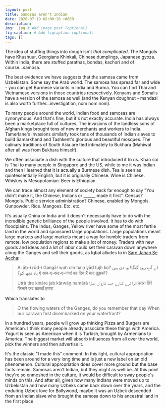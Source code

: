 ```yaml
---
layout: post
title: Samosas aren't Indian
date: 2020-07-19 08:00:20 +0800
description:
img: .jpg # Add image post (optional)
fig-caption: # Add figcaption (optional)
tags: []
---
```


The idea of stuffing things into dough isn't _that complicated_. The Mongols have Khushuur, Georgians Khinkali, Chinese dumplings, Japanese gyoza. Within India, there are stuffed parathas, bondas, kachori and of course...samosa.

The best evidence we have suggests that the samosa came from Uzbekistan. Some say the Arab world. The samosa has spread far and wide - you can get Burmese variants in India and Burma. You can find Thai and Vietnamese versions in those countries respectively. Kenyans and Somalis have a version of the samosa as well (and the Kenyan doughnut - mandazi is also worth further...investigation, nom nom nom).

To many people around the world, Indian food and samosas are synonymous. And that's fine, but it's not exactly accurate. India has always been a marketplace full of cultures. The invasions of the landless sons of Afghan kings brought tons of new merchants and workers to India. Tamerlane's invasions similarly took tens of thousands of Indian slaves to build Samarkhand and Tashkent's glorious and beautiful mosques. The culinary traditions of South Asia are tied intimately to Bukhara (Mahiwal after all was from Bukhara himself).

We often associate a dish with the culture that introduced it to us. Khao soi is Thai to many people in Singapore and the US, while to me it was Indian and then I learned that it is actually a Burmese dish. Tea is seen as quintessentially English, but it is originally Chinese. Wine is Chinese. Whiskey is Mesopotamian. Beer is Ethiopian.

We can trace almost any element of society back far enough to say "You didn't make it, the Chinese, Indians or ______ made it first". Census? Mongols. Public service administration? Chinese, enabled by Mongols. Gunpowder. Rice. Mangoes. Etc. etc.

It's usually China or India and it doesn't necessarily have to do with the incredible genetic brilliance of the people involved. It has to do with floodplains. The Indus, Ganges, Yellow river have some of the most fertile land in the world and sponsored large populations. Large populations meant large markets and large markets meant a way for humble traders from remote, low population regions to make a lot of money. Traders with new goods and ideas and a lot of labor could set their caravan down anywhere along the Ganges and sell their goods, as Iqbal alludes to in [Sare Jahan Se Accha](https://en.wikipedia.org/wiki/Sare_Jahan_se_Accha):

>Ai āb-i rūd-i Gangā! wuh din haiṉ yād tujh ko?
>اے آبِ رودِ گنگا! وہ دن ہیں یاد تجھ کو؟
>ऐ आब-ए-रूद-ए-गंगा! वह दिन हैं याद तुझको?
>
>Utrā tire kināre jab kārwāṉ hamārā
>اترا ترے کنارے جب کارواں ہمارا
>उतरा तिरे किनारे जब कारवाँ हमारा


Which translates to
>O the flowing waters of the Ganges, do you remember that day
>When our caravan first disembarked on your waterfront?

In a hundred years, people will grow up thinking Pizza and Burgers are American. I think many people already associate these things with America. Yogurt is seen as American when it is Turkish, brought by Armenians to America. The biggest market will absorb influences from all over the world, pick the winners and then advertise it.

It's the classic "I made this" comment. In this light, cultural appropriation has been around for a very long time and is just a new label on an old phenomenon. Cultural appropriation does cover more ground but the base facts remain. Samosas aren't Indian, but they might as well be. At this point they're so enmeshed in the culture, it would be difficult to sway people's minds on this. And after all, given how many Indians were moved up to Uzbekistan and how many Uzbeks came back down over the years, and the enduring Uzbek love for Bollywood, maybe it was an Uzbek descended from an Indian slave who brought the samosa down to his ancestral land in the first place.

